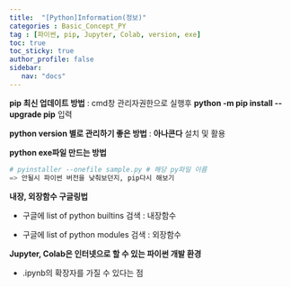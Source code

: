 ```yaml
---
title:  "[Python]Information(정보)"
categories : Basic_Concept_PY
tag : [파이썬, pip, Jupyter, Colab, version, exe]
toc: true
toc_sticky: true
author_profile: false
sidebar:
   nav: "docs"
---
```



**pip 최신 업데이트 방법** : cmd창 관리자권한으로 실행후 **python -m pip install --upgrade pip** 입력

**python version 별로 관리하기 좋은 방법** : **아나콘다** 설치 및 활용

**python exe파일 만드는 방법**

```python
# pyinstaller --onefile sample.py # 해당 py파일 이름
=> 안될시 파이썬 버전을 낮춰보던지, pip다시 해보기
```

**내장, 외장함수 구글링법**

* 구글에 list of python builtins 검색 : 내장함수

* 구글에 list of python modules 검색 : 외장함수

**Jupyter, Colab은 인터넷으로 할 수 있는 파이썬 개발 환경**

* .ipynb의 확장자를 가질 수 있다는 점
